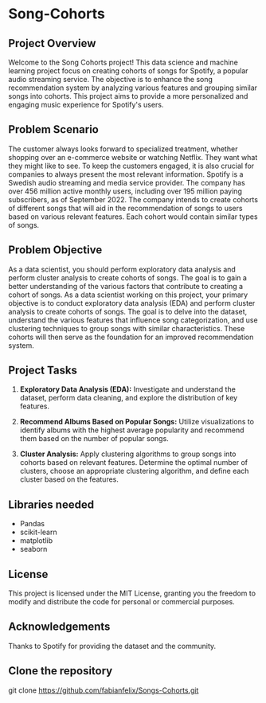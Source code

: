 # Song-Cohorts

## Project Overview
Welcome to the Song Cohorts project! This data science and machine learning project focus on creating cohorts of songs for Spotify, a popular audio streaming service. The objective is to enhance the song recommendation system by analyzing various features and grouping similar songs into cohorts. This project aims to provide a more personalized and engaging music experience for Spotify's users.

## Problem Scenario
The customer always looks forward to specialized treatment, whether shopping over an e-commerce website or watching Netflix. They want what they might like to see. To keep the customers engaged, it is also crucial for companies to always present the most relevant information. Spotify is a Swedish audio streaming and media service provider. The company has over 456 million active monthly users, including over 195 million paying subscribers, as of September 2022. The company intends to create cohorts of different songs that will aid in the recommendation of songs to users based on various relevant features. Each cohort would contain similar types of songs.

## Problem Objective
As a data scientist, you should perform exploratory data analysis and perform cluster analysis to create cohorts of songs. The goal is to gain a better understanding of the various factors that contribute to creating a cohort of songs.
As a data scientist working on this project, your primary objective is to conduct exploratory data analysis (EDA) and perform cluster analysis to create cohorts of songs. The goal is to delve into the dataset, understand the various features that influence song categorization, and use clustering techniques to group songs with similar characteristics. These cohorts will then serve as the foundation for an improved recommendation system.

## Project Tasks

1. **Exploratory Data Analysis (EDA):** Investigate and understand the dataset, perform data cleaning, and explore the distribution of key features.

2. **Recommend Albums Based on Popular Songs:** Utilize visualizations to identify albums with the highest average popularity and recommend them based on the number of popular songs.

3. **Cluster Analysis:** Apply clustering algorithms to group songs into cohorts based on relevant features. Determine the optimal number of clusters, choose an appropriate clustering algorithm, and define each cluster based on the features.

## Libraries needed

- Pandas
- scikit-learn
- matplotlib
- seaborn

## License
This project is licensed under the MIT License, granting you the freedom to modify and distribute the code for personal or commercial purposes.

## Acknowledgements
Thanks to Spotify for providing the dataset and the community.

## Clone the repository
git clone https://github.com/fabianfelix/Songs-Cohorts.git
